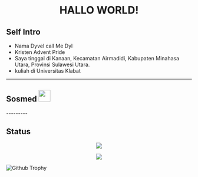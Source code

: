 <h1 align="center">HALLO WORLD!
<p align="center">

## Self Intro
* Nama Dyvel call Me Dyl
* Kristen Advent Pride
* Saya tinggal di Kanaan, Kecamatan Airmadidi, Kabupaten Minahasa Utara, Provinsi Sulawesi Utara.
* kuliah di Universitas Klabat

</p>

---------
## Sosmed <img src="https://github.com/siegrin/siegrin/blob/main/Assets/Handshake.gif" height="32px">
  <a href="https://wa.me/6285657318275">
  </a>
  <a href="https://www.tiktok.com/@dyvel_">
  </a>
  <a href="https://instagram.com/dyvelid?igshid=NTc4MTIwNjQ2YQ=="></a>
  <a href="mailto:dyveldaud@gmail.com"></a>
---------

## Status

<p align="center"><a href="https://github.com/dyvelid"><img src="https://github-readme-stats.vercel.app/api?username=dyvelid&show_icons=true&theme=radical"></a></p>
<p align="center"><a href="https://github.com/dyvelid"><img src="https://github-readme-stats.vercel.app/api/top-langs/?username=dyvelid&theme=radical&layout=compact"></a></p> 

![Github Trophy](https://github-profile-trophy.vercel.app/?username=dyvelid)

</details>

